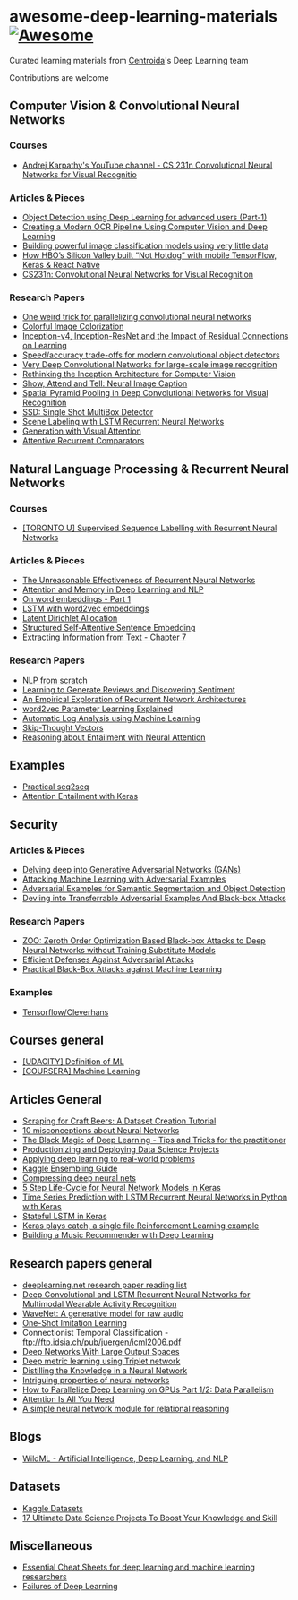 # awesome-deep-learning-materials [![Awesome](https://cdn.rawgit.com/sindresorhus/awesome/d7305f38d29fed78fa85652e3a63e154dd8e8829/media/badge.svg)](https://github.com/sindresorhus/awesome)

Curated learning materials from [Centroida](https://github.com/Centroida)'s Deep Learning team

Contributions are welcome

## Computer Vision & Convolutional Neural Networks

### Courses
* [Andrej Karpathy's YouTube channel - CS 231n Convolutional Neural Networks for Visual Recognitio](https://www.youtube.com/channel/UCPk8m_r6fkUSYmvgCBwq-sw/videos)

### Articles & Pieces
* [Object Detection using Deep Learning for advanced users (Part-1)](https://medium.com/ilenze-com/object-detection-using-deep-learning-for-advanced-users-part-1-183bbbb08b19)
* [Creating a Modern OCR Pipeline Using Computer Vision and Deep Learning](https://blogs.dropbox.com/tech/2017/04/creating-a-modern-ocr-pipeline-using-computer-vision-and-deep-learning/)
* [Building powerful image classification models using very little data](https://blog.keras.io/building-powerful-image-classification-models-using-very-little-data.html)
* [How HBO’s Silicon Valley built “Not Hotdog” with mobile TensorFlow, Keras & React Native](https://medium.com/@timanglade/how-hbos-silicon-valley-built-not-hotdog-with-mobile-tensorflow-keras-react-native-ef03260747f3)
* [CS231n: Convolutional Neural Networks for Visual Recognition](http://cs231n.github.io/convolutional-networks/)

### Research Papers
* [One weird trick for parallelizing convolutional neural networks](https://arxiv.org/pdf/1404.5997v2.pdf)
* [Colorful Image Colorization](https://arxiv.org/pdf/1603.08511.pdf)
* [Inception-v4, Inception-ResNet and the Impact of Residual Connections on Learning](https://arxiv.org/pdf/1602.07261.pdf)
* [Speed/accuracy trade-offs for modern convolutional object detectors](https://arxiv.org/pdf/1611.10012.pdf)
* [Very Deep Convolutional Networks for large-scale image recognition](https://arxiv.org/pdf/1409.1556.pdf)
* [Rethinking the Inception Architecture for Computer Vision](https://arxiv.org/pdf/1512.00567.pdf)
* [Show, Attend and Tell: Neural Image Caption](https://arxiv.org/pdf/1502.03044v3.pdf)
* [Spatial Pyramid Pooling in Deep Convolutional Networks for Visual Recognition](https://arxiv.org/pdf/1406.4729.pdf)
* [SSD: Single Shot MultiBox Detector](https://arxiv.org/pdf/1512.02325.pdf)
* [Scene Labeling with LSTM Recurrent Neural Networks](https://www.cv-foundation.org/openaccess/content_cvpr_2015/papers/Byeon_Scene_Labeling_With_2015_CVPR_paper.pdf)
* [Generation with Visual Attention](https://arxiv.org/pdf/1502.03044v3.pdf)
* [Attentive Recurrent Comparators](https://arxiv.org/pdf/1703.00767.pdf)

## Natural Language Processing & Recurrent Neural Networks

### Courses
* [[TORONTO U] Supervised Sequence Labelling with Recurrent
Neural Networks](https://www.cs.toronto.edu/~graves/preprint.pdf)

### Articles & Pieces
* [The Unreasonable Effectiveness of Recurrent Neural Networks](http://karpathy.github.io/2015/05/21/rnn-effectiveness/)
* [Attention and Memory in Deep Learning and NLP](http://www.wildml.com/2016/01/attention-and-memory-in-deep-learning-and-nlp/)
* [On word embeddings - Part 1](http://ruder.io/word-embeddings-1/)
* [LSTM with word2vec embeddings](https://www.kaggle.com/lystdo/lstm-with-word2vec-embeddings)
* [Latent Dirichlet Allocation](http://videolectures.net/mlss09uk_blei_tm/)
* [Structured Self-Attentive Sentence Embedding](https://arxiv.org/pdf/1703.03130.pdf)
* [Extracting Information from Text - Chapter 7](http://www.nltk.org/book/ch07.html)

### Research Papers
* [NLP from scratch](https://arxiv.org/pdf/1103.0398.pdf)
* [Learning to Generate Reviews and Discovering Sentiment](https://arxiv.org/pdf/1704.01444.pdf)
* [An Empirical Exploration of Recurrent Network Architectures](http://proceedings.mlr.press/v37/jozefowicz15.pdf)
* [word2vec Parameter Learning Explained](https://arxiv.org/pdf/1411.2738v4.pdf)
* [Automatic Log Analysis using
Machine Learning](http://uu.diva-portal.org/smash/get/diva2:667650/FULLTEXT01.pdf)
* [Skip-Thought Vectors](https://arxiv.org/pdf/1506.06726.pdf)
* [Reasoning about Entailment with Neural Attention](https://arxiv.org/pdf/1509.06664.pdf)

## Examples
* [Practical seq2seq](https://github.com/farizrahman4u/seq2seq)
* [Attention Entailment with Keras](https://github.com/shyamupa/snli-entailment/blob/master/amodel.py)

## Security

### Articles & Pieces
* [Delving deep into Generative Adversarial Networks (GANs)](https://github.com/GKalliatakis/Delving-deep-into-GANs)
* [Attacking Machine Learning with Adversarial Examples](https://blog.openai.com/adversarial-example-research/)
* [Adversarial Examples for Semantic Segmentation and Object Detection](https://arxiv.org/pdf/1703.08603.pdf)
* [Devling into Transferrable Adversarial Examples
And Black-box Attacks](https://arxiv.org/pdf/1611.02770.pdf)

### Research Papers
* [ZOO: Zeroth Order Optimization Based Black-box Attacks to
Deep Neural Networks without Training Substitute Models](https://arxiv.org/pdf/1708.03999.pdf)
* [Efficient Defenses Against Adversarial Attacks](https://arxiv.org/pdf/1707.06728v2.pdf)
* [Practical Black-Box Attacks against Machine Learning](https://arxiv.org/pdf/1602.02697.pdf)

### Examples
* [Tensorflow/Cleverhans](https://github.com/tensorflow/cleverhans/tree/master/cleverhans)

## Courses general
* [[UDACITY] Definition of ML](https://classroom.udacity.com/courses/ud262/lessons/3625438937/concepts/6405791890923)
* [[COURSERA] Machine Learning ](https://www.coursera.org/learn/machine-learning)

## Articles General
* [Scraping for Craft Beers: A Dataset Creation Tutorial](http://blog.kaggle.com/2017/01/31/scraping-for-craft-beers-a-dataset-creation-tutorial/)
* [10 misconceptions about Neural Networks](http://www.turingfinance.com/misconceptions-about-neural-networks/)
* [The Black Magic of Deep Learning - Tips and Tricks for the practitioner](https://nmarkou.blogspot.bg/2017/02/the-black-magic-of-deep-learning-tips.html?utm_campaign=Revue+newsletter&utm_medium=Newsletter&utm_source=revue)
* [Productionizing and Deploying Data Science Projects](https://www.anaconda.com/blog/developer-blog/productionizing-and-deploying-data-science-projects/)
* [Applying deep learning to real-world problems](https://medium.com/merantix/applying-deep-learning-to-real-world-problems-ba2d86ac5837)
* [Kaggle Ensembling Guide](https://mlwave.com/kaggle-ensembling-guide/)
* [Compressing deep neural nets](http://machinethink.net/blog/compressing-deep-neural-nets/?utm_campaign=Revue%20newsletter&utm_medium=Newsletter&utm_source=Deep%20Learning%20Weekly)
* [5 Step Life-Cycle for Neural Network Models in Keras](https://machinelearningmastery.com/5-step-life-cycle-neural-network-models-keras/)
* [Time Series Prediction with LSTM Recurrent Neural Networks in Python with Keras](https://machinelearningmastery.com/time-series-prediction-lstm-recurrent-neural-networks-python-keras/)
* [Stateful LSTM in Keras](http://philipperemy.github.io/keras-stateful-lstm/)
* [Keras plays catch, a single file Reinforcement Learning example](http://edersantana.github.io/articles/keras_rl/])
* [Building a Music Recommender with Deep Learning](http://mattmurray.net/building-a-music-recommender-with-deep-learning/?utm_campaign=Revue%20newsletter&utm_medium=Newsletter&utm_source=Deep%20Learning%20Weekly)



## Research papers general
* [deeplearning.net research paper reading list](http://deeplearning.net/reading-list/)
* [Deep Convolutional and LSTM Recurrent Neural Networks for Multimodal Wearable Activity Recognition](http://www.mdpi.com/1424-8220/16/1/115/htm)
* [WaveNet: A generative model for raw audio](https://arxiv.org/pdf/1609.03499.pdf)
* [One-Shot Imitation Learning](https://arxiv.org/pdf/1703.07326.pdf)
*  Connectionist Temporal Classification - ftp://ftp.idsia.ch/pub/juergen/icml2006.pdf
* [Deep Networks With Large Output Spaces](https://arxiv.org/abs/1412.7479)
* [Deep metric learning using Triplet network](https://arxiv.org/abs/1412.6622)
* [Distilling the Knowledge in a Neural Network](https://arxiv.org/pdf/1503.02531.pdf)
* [Intriguing properties of neural networks](https://arxiv.org/pdf/1312.6199v4.pdf)
* [How to Parallelize Deep Learning on GPUs Part 1/2: Data Parallelism](http://timdettmers.com/2014/10/09/deep-learning-data-parallelism/)
* [Attention Is All You Need](https://arxiv.org/pdf/1706.03762.pdf)
* [A simple neural network module for relational reasoning](https://arxiv.org/pdf/1706.01427.pdf)

## Blogs
* [WildML - Artificial Intelligence, Deep Learning, and NLP](http://www.wildml.com/)

## Datasets
 * [Kaggle Datasets](https://www.kaggle.com/datasets)
 * [17 Ultimate Data Science Projects To Boost Your Knowledge and Skill](https://www.analyticsvidhya.com/blog/2016/10/17-ultimate-data-science-projects-to-boost-your-knowledge-and-skills/?utm_content=buffer9424a&utm_medium=social&utm_source=facebook.com&utm_campaign=buffer)

## Miscellaneous
* [Essential Cheat Sheets for deep learning and machine learning researchers](https://github.com/kailashahirwar/cheatsheets-ai?utm_campaign=Revue%20newsletter&utm_medium=Newsletter&utm_source=revue)
* [Failures of Deep Learning](https://www.youtube.com/watch?v=jWVZnkTfB3c)

